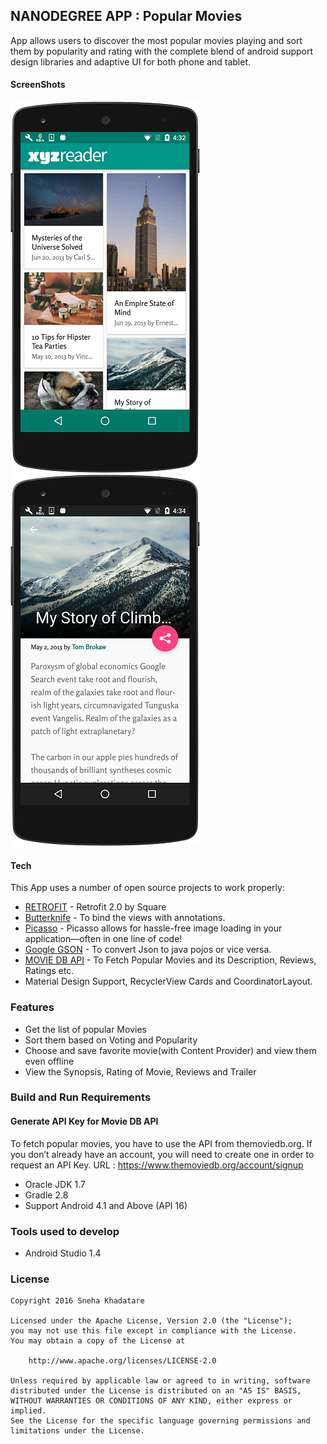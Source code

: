 ## NANODEGREE APP : Popular Movies

App allows users to discover the most popular movies playing and sort them by popularity and rating with the complete
blend of android support design libraries and adaptive UI for both phone and tablet.

#### ScreenShots

![Article List](/screenshots/list.png?raw=true "Article List")
![Article detail](/screenshots/detail.png?raw=true "Article detail")

#### Tech

This App uses a number of open source projects to work properly:

* [RETROFIT] - Retrofit 2.0 by Square
* [Butterknife] - To bind the views with annotations.
* [Picasso] - Picasso allows for hassle-free image loading in your application—often in one line of code!
* [Google GSON] - To convert Json to java pojos or vice versa.
* [MOVIE DB API] - To Fetch Popular Movies and its Description, Reviews, Ratings etc.
* Material Design Support, RecyclerView Cards and CoordinatorLayout.


### Features
* Get the list of popular Movies
* Sort them based on Voting and Popularity
* Choose and save favorite movie(with Content Provider) and view them even offline
* View the Synopsis, Rating of Movie, Reviews and Trailer

### Build and Run Requirements

#### Generate API Key for Movie DB API

To fetch popular movies, you have to use the API from themoviedb.org.
If you don’t already have an account, you will need to create one in order to request an API Key.
URL : https://www.themoviedb.org/account/signup


* Oracle JDK 1.7
* Gradle 2.8
* Support Android 4.1 and Above (API 16)


### Tools used to develop
* Android Studio 1.4

[RETROFIT]: <http://square.github.io/retrofit/>
[Google GSON]: <https://github.com/google/gson>
[MOVIE DB API]: <https://www.themoviedb.org/>
[Picasso]: <http://square.github.io/picasso>
[Butterknife]: <http://jakewharton.github.io/butterknife/>


### License

```
Copyright 2016 Sneha Khadatare

Licensed under the Apache License, Version 2.0 (the "License");
you may not use this file except in compliance with the License.
You may obtain a copy of the License at

    http://www.apache.org/licenses/LICENSE-2.0

Unless required by applicable law or agreed to in writing, software
distributed under the License is distributed on an "AS IS" BASIS,
WITHOUT WARRANTIES OR CONDITIONS OF ANY KIND, either express or implied.
See the License for the specific language governing permissions and
limitations under the License.
```

